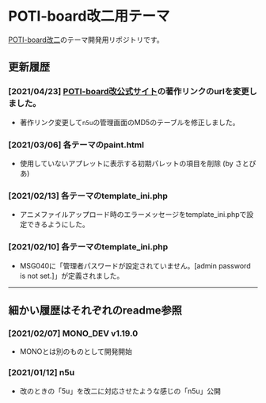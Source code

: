 # POTI-board改二用テーマ

[POTI-board改二](https://github.com/satopian/poti-kaini)のテーマ開発用リポジトリです。

## 更新履歴

### [2021/04/23] [POTI-board改公式サイト](https://pbbs.sakura.ne.jp/poti/)の著作リンクのurlを変更しました。

- 著作リンク変更して`n5u`の管理画面のMD5のテーブルを修正しました。


### [2021/03/06] 各テーマのpaint.html

- 使用していないアプレットに表示する初期パレットの項目を削除 (by さとぴあ)

### [2021/02/13] 各テーマのtemplate_ini.php

- アニメファイルアップロード時のエラーメッセージをtemplate_ini.phpで設定できるようにした。

### [2021/02/10] 各テーマのtemplate_ini.php

- MSG040に「管理者パスワードが設定されていません。[admin password is not set.]」が定義されました。

---

## 細かい履歴はそれぞれのreadme参照

### [2021/02/07] MONO_DEV v1.19.0

- MONOとは別のものとして開発開始

### [2021/01/12] n5u

- 改のときの「5u」を改二に対応させたような感じの「n5u」公開
